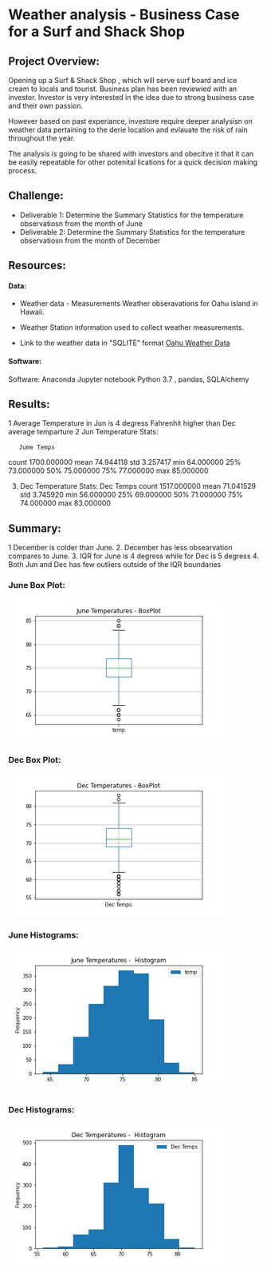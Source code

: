 # Weather analysis - Business Case for a Surf and Shack Shop

## Project Overview:
Opening up a Surf & Shack Shop , which will serve surf board and ice cream to locals and tourist. Business plan has been reviewied with an investor. Investor is very interested in the idea due to strong business case and their own passion.

However based on past experiance, investore require deeper analysisn on weather data pertaining to the derie location and evlauate the risk of rain throughout the year.

The analysis is going to be shared with investors and obecitve it that it can be easily repeatable for other potenital lications for a quick decision making process.

## Challenge:

- Deliverable 1: Determine the Summary Statistics for the temperature observatiosn from the month of June
- Deliverable 2: Determine the Summary Statistics for the temperature observatiosn from the month of December


## Resources:

#### Data:
- Weather data - Measurements
	Weather obseravations for Oahu island in Hawaii.
- Weather Station information used to collect weather measurements.
	
- Link to the weather data in "SQLITE" format [Oahu Weather Data](hawaii.sqlite)

#### Software:
Software: Anaconda Jupyter notebook Python 3.7 , pandas, SQLAlchemy 


## Results:
1 Average Temperature in Jun is 4 degress Fahrenhit higher than Dec average temparture
2 Jun Temperature Stats:

       Jume Temps
   count	1700.000000
   mean	74.944118
   std	3.257417
   min	64.000000
   25%	73.000000
   50%	75.000000
   75%	77.000000
   max	85.000000
   
3. Dec Temperature Stats:
    Dec Temps
  count	1517.000000
  mean	71.041529
  std	3.745920
  min	56.000000
  25%	69.000000
  50%	71.000000
  75%	74.000000
  max	83.000000


## Summary:
1  December is colder than June.
2. December has less obsearvation compares to June.
3. IQR for June is 4 degress while for Dec is 5 degress
4. Both Jun and Dec has few outliers outside of the IQR boundaries

### June Box Plot:

![June temp boxplot](Images/Jun_boxplot.png)

### Dec Box Plot:

![Dec temp boxplot](Images/Dec_boxplot.png)

### June Histograms:

![June temp historgrams](Images/Jun_Temp_histogram.png)

### Dec Histograms:

![Dec temp historgrams](Images/DecTemp_histogram.png)



